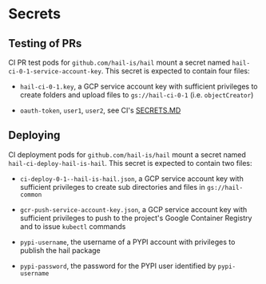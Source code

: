 # Secrets
## Testing of PRs

CI PR test pods for `github.com/hail-is/hail` mount a secret named
`hail-ci-0-1-service-account-key`. This secret is expected to contain four files:

 - `hail-ci-0-1.key`, a GCP service account key with sufficient privileges to
   create folders and upload files to `gs://hail-ci-0-1` (i.e. `objectCreator`)

 - `oauth-token`, `user1`, `user2`, see CI's [SECRETS.MD](./ci/SECRETS.md)

## Deploying

CI deployment pods for `github.com/hail-is/hail` mount a secret named
`hail-ci-deploy-hail-is-hail`. This secret is expected to contain two files:

 - `ci-deploy-0-1--hail-is-hail.json`, a GCP service account key with sufficient
   privileges to create sub directories and files in `gs://hail-common`

 - `gcr-push-service-account-key.json`, a GCP service account key with
   sufficient privileges to push to the project's Google Container Registry and
   to issue `kubectl` commands

 - `pypi-username`, the username of a PYPI account with privileges to publish
   the hail package

 - `pypi-password`, the password for the PYPI user identified by `pypi-username`

